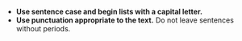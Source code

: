 - **Use sentence case and begin lists with a capital letter.**
- **Use punctuation appropriate to the text.** Do not leave sentences without periods.
